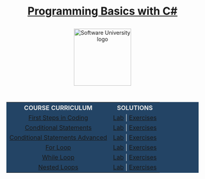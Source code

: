  <div align="center">
    <h1 style="color:white">
      <a href="https://github.com/beinsaduno/softuni-software-engineering/tree/main/C%23/M01C%23ProgrammingBasics/CourseIntroduction"
        target="_blank">Programming Basics with C#</a>
    </h1>
    <a href="https://softuni.bg/curriculum" target="_blank">
      <img src="https://upload.wikimedia.org/wikipedia/commons/7/76/Logo_Software_University_%28SoftUni%29_-_blue.png"
        alt="Software University logo" style="position:relative; width:150px; padding:10px; margin: 0 auto;">
    </a>
  </div>
  <br>
  <div align="center">
    <table style="width:100%; max-width:1000px; background-color:#234465; color:#e4e4e4">
      <tr>
        <th style="text-align:center; vertical-align: middle;">COURSE CURRICULUM</th>
        <th style="text-align:center; vertical-align: middle;">SOLUTIONS</th>
      </tr>
      <tr>
        <td style="text-align:center; vertical-align: middle;">
          <a href="https://github.com/beinsaduno/softuni-software-engineering/tree/main/C%23/M01C%23ProgrammingBasics/L01FirstStepsInCoding/Presentation"
            target="_blank">First Steps in Coding</a>
        </td>
        <td style="text-align:center; vertical-align: middle;">
          <a href="https://github.com/beinsaduno/softuni-software-engineering/tree/main/C%23/M01C%23ProgrammingBasics/L01FirstStepsInCoding/Lab"
            target="_blank">Lab</a> |
          <a href="https://github.com/beinsaduno/softuni-software-engineering/tree/main/C%23/M01C%23ProgrammingBasics/L01FirstStepsInCoding/Exercises"
            target="_blank">Exercises</a>
        </td>
      </tr>
      <tr>
        <td style="text-align:center; vertical-align: middle;">
          <a href="https://github.com/beinsaduno/softuni-software-engineering/tree/main/C%23/M01C%23ProgrammingBasics/L02ConditionalStatements/Presentation"
            target="_blank">Conditional Statements</a>
        </td>
        <td style="text-align:center; vertical-align: middle;">
          <a href="https://github.com/beinsaduno/softuni-software-engineering/tree/main/C%23/M01C%23ProgrammingBasics/L02ConditionalStatements/Lab"
            target="_blank">Lab</a> |
          <a href="https://github.com/beinsaduno/softuni-software-engineering/tree/main/C%23/M01C%23ProgrammingBasics/L02ConditionalStatements/Exercises"
            target="_blank">Exercises</a>
        </td>
      </tr>
      <tr>
        <td style="text-align:center; vertical-align: middle;">
          <a href="https://github.com/beinsaduno/softuni-software-engineering/tree/main/C%23/M01C%23ProgrammingBasics/L03ConditionalStatementsAdvanced/Presentation"
            target="_blank">Conditional Statements Advanced</a>
        </td>
        <td style="text-align:center; vertical-align: middle;">
          <a href="https://github.com/beinsaduno/softuni-software-engineering/tree/main/C%23/M01C%23ProgrammingBasics/L03ConditionalStatementsAdvanced/Lab"
            target="_blank">Lab</a> |
          <a href="https://github.com/beinsaduno/softuni-software-engineering/tree/main/C%23/M01C%23ProgrammingBasics/L03ConditionalStatementsAdvanced/Exercise"
            target="_blank">Exercises</a>
        </td>
      </tr>
      <tr>
        <td style="text-align:center; vertical-align: middle;">
          <a href="https://github.com/beinsaduno/softuni-software-engineering/tree/main/C%23/M01C%23ProgrammingBasics/L04ForLoop/Presentation"
            target="_blank">For Loop</a>
        </td>
        <td style="text-align:center; vertical-align: middle;">
          <a href="https://github.com/beinsaduno/softuni-software-engineering/tree/main/C%23/M01C%23ProgrammingBasics/L04ForLoop/Lab"
            target="_blank">Lab</a> |
          <a href="https://github.com/beinsaduno/softuni-software-engineering/tree/main/C%23/M01C%23ProgrammingBasics/L04ForLoop/Exercises"
            target="_blank">Exercises</a>
        </td>
      </tr>
      <tr>
        <td style="text-align:center; vertical-align: middle;">
          <a href="https://github.com/beinsaduno/softuni-software-engineering/tree/main/C%23/M01C%23ProgrammingBasics/L05WhileLoop/Presentation"
            target="_blank">While Loop</a>
        </td>
        <td style="text-align:center; vertical-align: middle;">
          <a href="https://github.com/beinsaduno/softuni-software-engineering/tree/main/C%23/M01C%23ProgrammingBasics/L05WhileLoop/Lab"
            target="_blank">Lab</a> |
          <a href="https://github.com/beinsaduno/softuni-software-engineering/tree/main/C%23/M01C%23ProgrammingBasics/L05WhileLoop/Exercises"
            target="_blank">Exercises</a>
        </td>
      </tr>
      <tr>
        <td style="text-align:center; vertical-align: middle;">
          <a href="https://github.com/beinsaduno/softuni-software-engineering/tree/main/C%23/M01C%23ProgrammingBasics/L06NestedLoops/Presentation"
            target="_blank">Nested Loops</a>
        </td>
        <td style="text-align:center; vertical-align: middle;">
          <a href="https://github.com/beinsaduno/softuni-software-engineering/tree/main/C%23/M01C%23ProgrammingBasics/L06NestedLoops/Lab"
            target="_blank">Lab</a> |
          <a href="https://github.com/beinsaduno/softuni-software-engineering/tree/main/C%23/M01C%23ProgrammingBasics/L06NestedLoops/Exercises"
            target="_blank">Exercises</a>
        </td>
      </tr>
    </table>
  </div>

